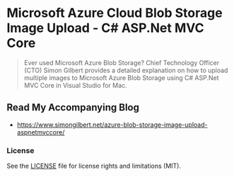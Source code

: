 ﻿# Microsoft Azure Cloud Blob Storage Image Upload - C# ASP.Net MVC Core
> Ever used Microsoft Azure Blob Storage? Chief Technology Officer (CTO) Simon Gilbert provides a detailed explanation on how to upload multiple images to Microsoft Azure Blob Storage using C# ASP.Net MVC Core in Visual Studio for Mac.

## Read My Accompanying Blog
- https://www.simongilbert.net/azure-blob-storage-image-upload-aspnetmvccore/

### License
See the [LICENSE](LICENSE.md) file for license rights and limitations (MIT).